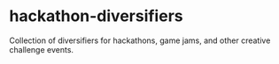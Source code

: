 # hackathon-diversifiers
Collection of diversifiers for hackathons, game jams, and other creative challenge events.
